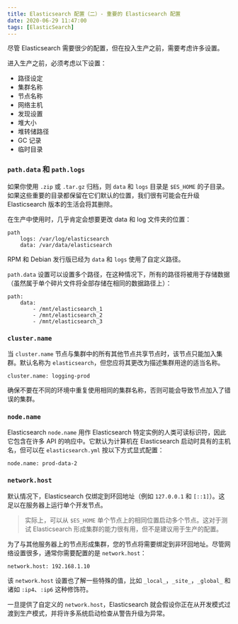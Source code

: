 ```yaml
---
title: Elasticsearch 配置（二）- 重要的 Elasticsearch 配置
date: 2020-06-29 11:47:00
tags: [ElasticSearch]
---
```


尽管 Elasticsearch 需要很少的配置，但在投入生产之前，需要考虑许多设置。

进入生产之前，必须考虑以下设置：

* 路径设定
* 集群名称
* 节点名称
* 网络主机
* 发现设置
* 堆大小
* 堆转储路径
* GC 记录
* 临时目录


### `path.data` 和 `path.logs`

如果你使用 `.zip` 或 `.tar.gz` 归档，则 `data` 和 `logs` 目录是 `$ES_HOME` 的子目录。如果这些重要的目录都保留在它们默认的位置，我们很有可能会在升级 Elasticsearch 版本的生活会将其删除。

在生产中使用时，几乎肯定会想要更改 data 和 log 文件夹的位置：

```
path
    logs: /var/log/elasticsearch
    data: /var/data/elasticsearch
```

RPM 和 Debian 发行版已经为 `data` 和 `logs` 使用了自定义路径。

`path.data` 设置可以设置多个路径，在这种情况下，所有的路径将被用于存储数据（虽然属于单个碎片文件将全部存储在相同的数据路径上）：

```
path:
    data:
        - /mnt/elasticsearch_1
        - /mnt/elasticsearch_2
        - /mnt/elasticsearch_3
```


### `cluster.name`

当 `cluster.name` 节点与集群中的所有其他节点共享节点时，该节点只能加入集群。默认名称为 `elasticsearch`，但您应将其更改为描述集群用途的适当名称。

```
cluster.name: logging-prod
```

确保不要在不同的环境中重复使用相同的集群名称，否则可能会导致节点加入了错误的集群。


### `node.name`

Elasticsearch `node.name` 用作 Elasticsearch 特定实例的人类可读标识符，因此它包含在许多 API 的响应中。它默认为计算机在 Elasticsearch 启动时具有的主机名，但可以在 `elasticsearch.yml` 按以下方式显式配置：

```
node.name: prod-data-2
```


### `network.host`

默认情况下，Elasticsearch 仅绑定到环回地址（例如 `127.0.0.1` 和 `[::1]`）。这足以在服务器上运行单个开发节点。

> 实际上，可以从 `$ES_HOME` 单个节点上的相同位置启动多个节点。这对于测试 Elasticsearch 形成集群的能力很有用，但不是建议用于生产的配置。

为了与其他服务器上的节点形成集群，您的节点将需要绑定到非环回地址。尽管网络设置很多，通常你需要配置的是 `network.host`：

```
network.host: 192.168.1.10
```

该 `network.host` 设置也了解一些特殊的值，比如 `_local_`，`_site_`，`_global_` 和诸如 `:ip4`、`:ip6` 这种修饰符。

一旦提供了自定义的 `network.host`，Elasticsearch 就会假设你正在从开发模式过渡到生产模式，并将许多系统启动检查从警告升级为异常。
